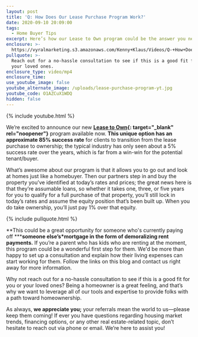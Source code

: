 ```yaml
---
layout: post
title: 'Q: How Does Our Lease Purchase Program Work?'
date: 2020-09-10 20:09:00
tags:
  - Home Buyer Tips
excerpt: Here’s how our Lease to Own program could be the answer you need.
enclosure: >-
  https://vyralmarketing.s3.amazonaws.com/Kenny+Klaus/Videos/Q-+How+Does+Our+Lease+Purchase+Program+Work_.mp4
pullquote: >-
  Reach out for a no-hassle consultation to see if this is a good fit for you or
  your loved ones.
enclosure_type: video/mp4
enclosure_time:
use_youtube_image: false
youtube_alternate_image: /uploads/lease-purchase-program-yt.jpg
youtube_code: O1AZCuX1WDQ
hidden: false
---
```


{% include youtube.html %}

We’re excited to announce our new **[Lease to Own](https://www.klausteam.com/lease-to-own/){: target="_blank" rel="noopener"}** program available now. **This unique option has an approximate 85% success rate** for clients to transition from the lease purchase to ownership; the typical industry has only seen about a 5% success rate over the years, which is far from a win-win for the potential tenant/buyer.&nbsp;

What’s awesome about our program is that it allows you to go out and look at homes just like a homebuyer. Then our partners step in and buy the property you’ve identified at today’s rates and prices; the great news here is that they’re assumable loans, so whether it takes one, three, or five years for you to qualify for a full purchase of that property, you’ll still lock in today’s rates and assume the equity position that’s been built up. When you do take ownership, you’ll just pay 1% over that equity.&nbsp;

{% include pullquote.html %}

**This could be a great opportunity for someone who's currently paying off&nbsp;*****someone else’s*mortgage in the form of demoralizing rent payments.**&nbsp;If you’re a parent who has kids who are renting at the moment, this program could be a wonderful first step for them. We'd be more than happy to set up a consultation and explain how their living expenses can start working for them. Follow the links on this blog and contact us right away for more information.&nbsp;

Why not reach out for a no-hassle consultation to see if this is a good fit for you or your loved ones? Being a homeowner is a great feeling, and that’s why we want to leverage all of our tools and expertise to provide folks with a path toward homeownership.&nbsp;

As always, **we appreciate you;** your referrals mean the world to us—please keep them coming\! If ever you have questions regarding housing market trends, financing options, or any other real estate-related topic, don’t hesitate to reach out via phone or email. We’re here to assist you\!